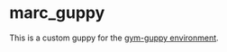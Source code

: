 # marc_guppy

This is a custom guppy for the [gym-guppy environment](https://git.imp.fu-berlin.de/bioroboticslab/robofish/gym-guppy/-/tree/master/).

